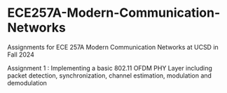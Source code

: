 # ECE257A-Modern-Communication-Networks
Assignments for ECE 257A Modern Communication Networks at UCSD in Fall 2024

Assignment 1 : Implementing a basic 802.11 OFDM PHY Layer including packet detection, synchronization, channel estimation, modulation and demodulation
